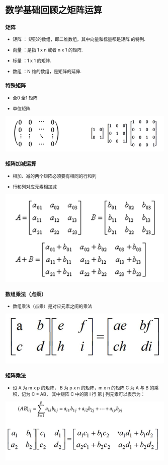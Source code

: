# 数学基础回顾之矩阵运算

### 矩阵

- 矩阵 ： 矩形的数组，即二维数组。其中向量和标量都是矩阵
的特列.

- 向量 ：是指 1 x n 或者 n x 1 的矩阵.

- 标量 ：1 x 1 的矩阵.

- 数组 ：N 维的数组，是矩阵的延伸.

### 特殊矩阵

- 全0 全1 矩阵

- 单位矩阵

![](Resource/00.PNG)

### 矩阵加减运算

- 相加、减的两个矩阵必须要有相同的行和列

- 行和列对应元素相加减

![](Resource/01.PNG)

### 数组乘法（点乘）

- 数组乘法（点乘）是对应元素之间的乘法

![](Resource/02.PNG)

### 矩阵乘法

- 设 A 为 m x p 的矩阵， B 为 p x n 的矩阵，m x n 的矩阵 C 为 A 与 B 的乘积，记为 C = AB， 其中矩阵 C 中的第 i 行 第 j 列元素可以表示为：

![](Resource/03.PNG)